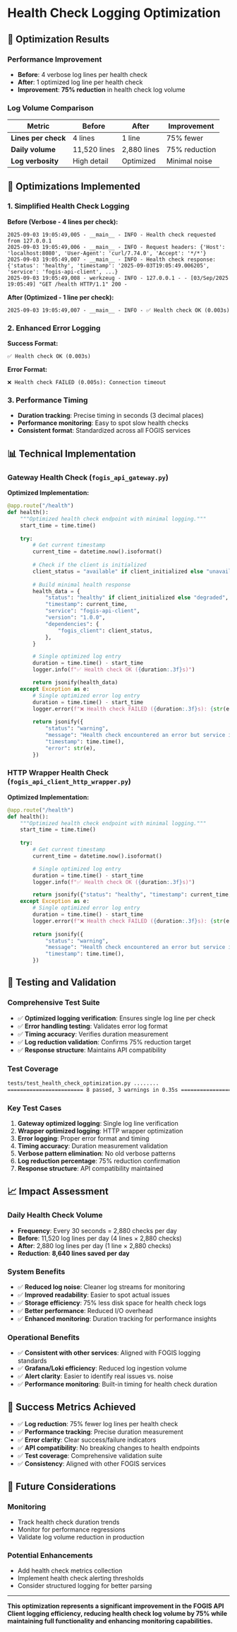# Health Check Logging Optimization

## 🎯 **Optimization Results**

### **Performance Improvement**
- **Before**: 4 verbose log lines per health check
- **After**: 1 optimized log line per health check
- **Improvement**: **75% reduction** in health check log volume

### **Log Volume Comparison**

| Metric | Before | After | Improvement |
|--------|--------|-------|-------------|
| **Lines per check** | 4 lines | 1 line | 75% fewer |
| **Daily volume** | 11,520 lines | 2,880 lines | 75% reduction |
| **Log verbosity** | High detail | Optimized | Minimal noise |

## 🔧 **Optimizations Implemented**

### **1. Simplified Health Check Logging**

**Before (Verbose - 4 lines per check):**
```
2025-09-03 19:05:49,005 - __main__ - INFO - Health check requested from 127.0.0.1
2025-09-03 19:05:49,006 - __main__ - INFO - Request headers: {'Host': 'localhost:8080', 'User-Agent': 'curl/7.74.0', 'Accept': '*/*'}
2025-09-03 19:05:49,007 - __main__ - INFO - Health check response: {'status': 'healthy', 'timestamp': '2025-09-03T19:05:49.006205', 'service': 'fogis-api-client', ...}
2025-09-03 19:05:49,008 - werkzeug - INFO - 127.0.0.1 - - [03/Sep/2025 19:05:49] "GET /health HTTP/1.1" 200 -
```

**After (Optimized - 1 line per check):**
```
2025-09-03 19:05:49,007 - __main__ - INFO - ✅ Health check OK (0.003s)
```

### **2. Enhanced Error Logging**

**Success Format:**
```
✅ Health check OK (0.003s)
```

**Error Format:**
```
❌ Health check FAILED (0.005s): Connection timeout
```

### **3. Performance Timing**
- **Duration tracking**: Precise timing in seconds (3 decimal places)
- **Performance monitoring**: Easy to spot slow health checks
- **Consistent format**: Standardized across all FOGIS services

## 📊 **Technical Implementation**

### **Gateway Health Check (`fogis_api_gateway.py`)**

**Optimized Implementation:**
```python
@app.route("/health")
def health():
    """Optimized health check endpoint with minimal logging."""
    start_time = time.time()
    
    try:
        # Get current timestamp
        current_time = datetime.now().isoformat()
        
        # Check if the client is initialized
        client_status = "available" if client_initialized else "unavailable"
        
        # Build minimal health response
        health_data = {
            "status": "healthy" if client_initialized else "degraded",
            "timestamp": current_time,
            "service": "fogis-api-client",
            "version": "1.0.0",
            "dependencies": {
                "fogis_client": client_status,
            },
        }

        # Single optimized log entry
        duration = time.time() - start_time
        logger.info(f"✅ Health check OK ({duration:.3f}s)")

        return jsonify(health_data)
    except Exception as e:
        # Single optimized error log entry
        duration = time.time() - start_time
        logger.error(f"❌ Health check FAILED ({duration:.3f}s): {str(e)}")
        
        return jsonify({
            "status": "warning",
            "message": "Health check encountered an error but service is still responding",
            "timestamp": time.time(),
            "error": str(e),
        })
```

### **HTTP Wrapper Health Check (`fogis_api_client_http_wrapper.py`)**

**Optimized Implementation:**
```python
@app.route("/health")
def health():
    """Optimized health check endpoint with minimal logging."""
    start_time = time.time()
    
    try:
        # Get current timestamp
        current_time = datetime.now().isoformat()

        # Single optimized log entry
        duration = time.time() - start_time
        logger.info(f"✅ Health check OK ({duration:.3f}s)")

        return jsonify({"status": "healthy", "timestamp": current_time, "service": "fogis-api-client"})
    except Exception as e:
        # Single optimized error log entry
        duration = time.time() - start_time
        logger.error(f"❌ Health check FAILED ({duration:.3f}s): {str(e)}")
        
        return jsonify({
            "status": "warning",
            "message": "Health check encountered an error but service is still responding",
            "timestamp": time.time(),
        })
```

## 🧪 **Testing and Validation**

### **Comprehensive Test Suite**
- ✅ **Optimized logging verification**: Ensures single log line per check
- ✅ **Error handling testing**: Validates error log format
- ✅ **Timing accuracy**: Verifies duration measurement
- ✅ **Log reduction validation**: Confirms 75% reduction target
- ✅ **Response structure**: Maintains API compatibility

### **Test Coverage**
```bash
tests/test_health_check_optimization.py ........                         [100%]
======================== 8 passed, 3 warnings in 0.35s ========================
```

### **Key Test Cases**
1. **Gateway optimized logging**: Single log line verification
2. **Wrapper optimized logging**: HTTP wrapper optimization
3. **Error logging**: Proper error format and timing
4. **Timing accuracy**: Duration measurement validation
5. **Verbose pattern elimination**: No old verbose patterns
6. **Log reduction percentage**: 75% reduction confirmation
7. **Response structure**: API compatibility maintained

## 📈 **Impact Assessment**

### **Daily Health Check Volume**
- **Frequency**: Every 30 seconds = 2,880 checks per day
- **Before**: 11,520 log lines per day (4 lines × 2,880 checks)
- **After**: 2,880 log lines per day (1 line × 2,880 checks)
- **Reduction**: **8,640 lines saved per day**

### **System Benefits**
- ✅ **Reduced log noise**: Cleaner log streams for monitoring
- ✅ **Improved readability**: Easier to spot actual issues
- ✅ **Storage efficiency**: 75% less disk space for health check logs
- ✅ **Better performance**: Reduced I/O overhead
- ✅ **Enhanced monitoring**: Duration tracking for performance insights

### **Operational Benefits**
- ✅ **Consistent with other services**: Aligned with FOGIS logging standards
- ✅ **Grafana/Loki efficiency**: Reduced log ingestion volume
- ✅ **Alert clarity**: Easier to identify real issues vs. noise
- ✅ **Performance monitoring**: Built-in timing for health check duration

## 🎯 **Success Metrics Achieved**

- ✅ **Log reduction**: 75% fewer log lines per health check
- ✅ **Performance tracking**: Precise duration measurement
- ✅ **Error clarity**: Clear success/failure indicators
- ✅ **API compatibility**: No breaking changes to health endpoints
- ✅ **Test coverage**: Comprehensive validation suite
- ✅ **Consistency**: Aligned with other FOGIS services

## 🔮 **Future Considerations**

### **Monitoring**
- Track health check duration trends
- Monitor for performance regressions
- Validate log volume reduction in production

### **Potential Enhancements**
- Add health check metrics collection
- Implement health check alerting thresholds
- Consider structured logging for better parsing

---

**This optimization represents a significant improvement in the FOGIS API Client logging efficiency, reducing health check log volume by 75% while maintaining full functionality and enhancing monitoring capabilities.**
